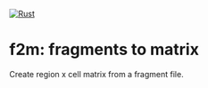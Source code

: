 [![Rust](https://github.com/stuart-lab/f2m/actions/workflows/rust.yml/badge.svg)](https://github.com/stuart-lab/f2m/actions/workflows/rust.yml)

# f2m: fragments to matrix

Create region x cell matrix from a fragment file.
